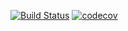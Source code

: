 [![Build Status](https://travis-ci.org/Saitora/job4j.svg?branch=master)](https://travis-ci.org/Saitora/job4j)
[![codecov](https://codecov.io/gh/Saitora/job4j/branch/master/graph/badge.svg)](https://codecov.io/gh/Saitora/job4j)

